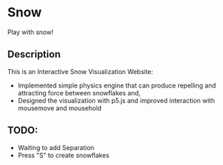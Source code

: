 # Snow
 Play with snow!



## Description
This is an Interactive Snow Visualization Website:
* Implemented simple physics engine that can produce repelling and attracting force between snowflakes and,
* Designed the visualization with p5.js and improved interaction with mousemove and mousehold


## TODO:
  * Waiting to add Separation
  * Press "S" to create snowflakes
